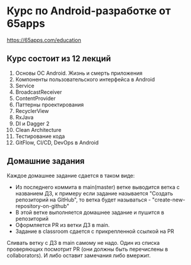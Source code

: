 # Курс по Android-разработке от 65apps

https://65apps.com/education

## Курс состоит из 12 лекций 

1. Основы ОС Android. Жизнь и смерть приложения
1. Компоненты пользовательского интерфейса в Android
1. Service
1. BroadcastReceiver
1. ContentProvider
1. Паттерны проектирования
1. RecyclerView
1. RxJava
1. DI и Dagger 2 
1. Clean Architecture
1. Тестирование кода
1. GitFlow, CI/CD, DevOps в Android

## Домашние задания

Каждое домашнее задание сдается в таком виде:
- Из последнего коммита в main(master) ветке выводится ветка с названием ДЗ, к примеру если задание называется "Создать репозиторий на GitHub", то ветка будет называться - "create-new-repository-on-github"
- В этой ветке выполняется домашнее задание и пушится в репозиторий
- Оформляется PR  из ветки ДЗ в main.
- Задание в classroom сдается с прикрепленной ссылкой на PR

Сливать ветку с ДЗ в main самому не надо. Один из списка проверяющих посмотрит PR (они должны быть перечислены в collaborators). И либо оставит замечания либо вмержит.